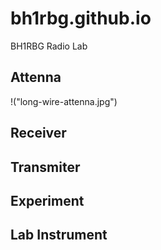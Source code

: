 # bh1rbg.github.io
BH1RBG Radio Lab

## Attenna
!("long-wire-attenna.jpg")
## Receiver

## Transmiter

## Experiment

## Lab Instrument
